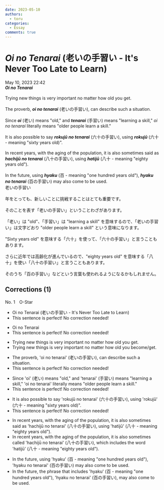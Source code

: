 ```yaml
---
date: 2023-05-10
authors:
  - toru
categories:
  - Essay
comments: true
---
```


# <strong><em>Oi no Tenarai</strong></em> (老いの手習い - It's Never Too Late to Learn)
<div class="date">May 10, 2023 22:42</div>
<div id="post"><div id="body_show_ori">
<strong><em>Oi no Tenarai</strong></em><br/><br/>Trying new things is very important no matter how old you get.<br/><br/>The proverb, <strong><em>oi no tenarai</em></strong> (老いの手習い), can describe such a situation.<br/><br/>Since <strong><em>oi</em></strong> (老い) means "old," and <strong><em>tenarai</em></strong> (手習い) means "learning a skill," <em>oi no tenarai</em> literally means "older people learn a skill."<br/><br/>It is also possible to say <strong><em>rokujū no tenarai</em></strong> (六十の手習い), using <strong><em>rokujū</em></strong> (六十 - meaning "sixty years old)".<br/><br/>In recent years, with the aging of the population, it is also sometimes said as <strong><em>hachijū no tenarai</em></strong> (八十の手習い), using <strong><em>hatijū</em></strong> (八十 - meaning "eighty years old").<br/><br/>In the future, using <strong><em>hyaku</em></strong> (百 - meaning "one hundred years old"), <strong><em>hyaku no tenarai</em></strong> (百の手習い) may also come to be used.
</div></div>

<!-- more -->

<div id="post_ja"><div id="body_show_mo">
老いの手習い<br/><br/>年をとっても、新しいことに挑戦することはとても重要です。<br/><br/>そのことを表す「老いの手習い」ということわざがあります。<br/><br/>「老い」は "old"、「手習い」は "learning a skill" を意味するので、「老いの手習い」は文字どおり "older people learn a skill" という意味になります。<br/><br/>"Sixty years old" を意味する「六十」を使って、「六十の手習い」と言うこともあります。<br/><br/>さらに近年では高齢化が進んでいるので、"eighty years old" を意味する「八十」を使い「八十の手習い」と言うこともあります。<br/><br/>そのうち「百の手習い」などという言葉も使われるようになるかもしれません。
</div></div>

## Corrections (1)
<div id="block"><div class="first_name"> No. 1　<span class="just_name">O-Star</span></div><div id="block2">
<ul class="correction_field">
<li class="incorrect">Oi no Tenarai (老いの手習い - It's Never Too Late to Learn)</li>
<li class="corrected perfect">This sentence is perfect! No correction needed!</li>
</ul>
<ul class="correction_field">
<li class="incorrect">Oi no Tenarai</li>
<li class="corrected perfect">This sentence is perfect! No correction needed!</li>
</ul>
<ul class="correction_field">
<li class="incorrect">Trying new things is very important no matter how old you get.</li>
<li class="corrected correct">
Trying new things is very important no matter how old you <span class="f_blue">become/get</span>.
</li>
</ul>
<ul class="correction_field">
<li class="incorrect">The proverb, 'oi no tenarai' (老いの手習い), can describe such a situation.</li>
<li class="corrected perfect">This sentence is perfect! No correction needed!</li>
</ul>
<ul class="correction_field">
<li class="incorrect">Since 'oi' (老い) means "old," and 'tenarai' (手習い) means "learning a skill," 'oi no tenarai' literally means "older people learn a skill."</li>
<li class="corrected perfect">This sentence is perfect! No correction needed!</li>
</ul>
<ul class="correction_field">
<li class="incorrect">It is also possible to say 'rokujū no tenarai' (六十の手習い), using 'rokujū' (六十 - meaning "sixty years old)".</li>
<li class="corrected perfect">This sentence is perfect! No correction needed!</li>
</ul>
<ul class="correction_field">
<li class="incorrect">In recent years, with the aging of the population, it is also sometimes said as 'hachijū no tenarai' (八十の手習い), using 'hatijū' (八十 - meaning "eighty years old").</li>
<li class="corrected correct">
In recent years, with the aging<span class="f_gray"> of the</span> population, it is also sometimes <span class="f_bold">called</span> 'hachijū no tenarai' (八十の手習い), <span class="f_bold">which includes the word</span> 'hatijū' (八十 - meaning "eighty years old").
</li>
</ul>
<ul class="correction_field">
<li class="incorrect">In the future, using 'hyaku' (百 - meaning "one hundred years old"), 'hyaku no tenarai' (百の手習い) may also come to be used.</li>
<li class="corrected correct">
In the future,<span class="f_bold"> the phrase that includes</span> 'hyaku' (百 - meaning "one hundred years old"), 'hyaku no tenarai' (百の手習い)<span class="f_gray"><span class="f_bold">, </span></span>may also come to be used.
</li>
</ul>
</div></div>
